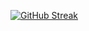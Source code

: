 [![GitHub Streak](https://streak-stats.demolab.com/?user=yasrig&theme=tokyonight-duo)](https://git.io/streak-stats)
